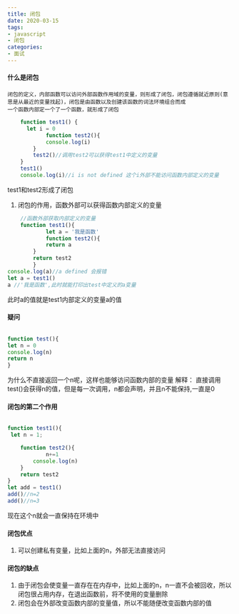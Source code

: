 ```yaml
---
title: 闭包
date: 2020-03-15
tags: 
- javascript
- 闭包
categories:
- 面试
---
```

#### 什么是闭包

    闭包的定义，内部函数可以访问外部函数作用域的变量，则形成了闭包，闭包遵循就近原则(意思是从最近的变量找起)，闭包是由函数以及创建该函数的词法环境组合而成
    一个函数内部定一个了一个函数，就形成了闭包

```javascript
    function test1() {
      let i = 0
            function test2(){
            console.log(i)
        }
        test2()//调用test2可以获得test1中定义的变量
    }
    test1()
    console.log(i)//i is not defined 这个i外部不能访问函数内部定义的变量
```

test1和test2形成了闭包

1. 闭包的作用，函数外部可以获得函数内部定义的变量

```javascript
    //函数外部获取内部定义的变量
    function test1(){
            let a = '我是函数'
            function test2(){
            return a
        }
        return test2
        }
console.log(a)//a defined 会报错
let a = test1()
a //'我是函数',此时就能打印出test中定义的a变量
```

此时a的值就是test1内部定义的变量a的值

#### 疑问

```javascript

function test(){
let n = 0
console.log(n)
return n
}
```

为什么不直接返回一个n呢，这样也能够访问函数内部的变量
解释：
直接调用 test()会获得n的值，但是每一次调用，n都会声明，并且n不能保持,一直是0

#### 闭包的第二个作用

```javascript

function test1(){
 let n = 1;

    function test2(){
            n+=1
        console.log(n)
    }
    return test2
}
let add = test1()
add()//n=2
add()//n=3
```

现在这个n就会一直保持在环境中

#### 闭包优点

1. 可以创建私有变量，比如上面的n，外部无法直接访问

#### 闭包的缺点

1. 由于闭包会使变量一直存在在内存中，比如上面的n，n一直不会被回收，所以闭包很占用内存，在退出函数前，将不使用的变量删除
2. 闭包会在外部改变函数内部的变量值，所以不能随便改变函数内部的值